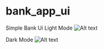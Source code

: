 # bank_app_ui
Simple Bank Ui
Light Mode
![Alt text](https://github.com/parallelbox-lab/bank_app_ui/flutter_03.png?raw=true "Light Mode")

Dark Mode
![Alt text](https://github.com/parallelbox-lab/bank_app_ui/flutter_04.png?raw=true "Dark Mode")


